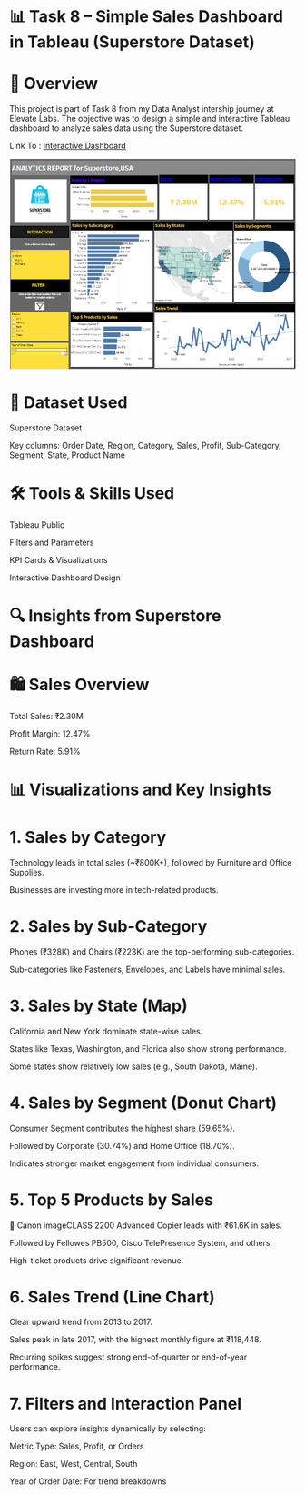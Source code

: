 # 📊 Task 8 – Simple Sales Dashboard in Tableau (Superstore Dataset)

# 👋 Overview

This project is part of Task 8 from my Data Analyst intership journey at Elevate Labs. The objective was to design a simple and interactive Tableau dashboard to analyze sales data using the Superstore dataset.

Link To : [Interactive Dashboard](https://public.tableau.com/app/profile/sakshi.talmale/viz/SuperstoreDashboard_17272503157700/SuperstoreDashboard)

![image alt](https://github.com/Saktalmale16/Task-8---Simple-Sales-Dashboard-Design./blob/main/Task%208%20Superstore%20Dashboard.PNG)

# 📁 Dataset Used

Superstore Dataset

Key columns: Order Date, Region, Category, Sales, Profit, Sub-Category, Segment, State, Product Name

# 🛠 Tools & Skills Used

Tableau Public

Filters and Parameters

KPI Cards & Visualizations

Interactive Dashboard Design

# 🔍 Insights from Superstore Dashboard

# 🛍️ Sales Overview

Total Sales: ₹2.30M

Profit Margin: 12.47%

Return Rate: 5.91%

# 📊 Visualizations and Key Insights 

# 1. Sales by Category

Technology leads in total sales (~₹800K+), followed by Furniture and Office Supplies.

Businesses are investing more in tech-related products.

# 2. Sales by Sub-Category
   
Phones (₹328K) and Chairs (₹223K) are the top-performing sub-categories.

Sub-categories like Fasteners, Envelopes, and Labels have minimal sales.

# 3. Sales by State (Map)
   
California and New York dominate state-wise sales.

States like Texas, Washington, and Florida also show strong performance.

Some states show relatively low sales (e.g., South Dakota, Maine).

# 4. Sales by Segment (Donut Chart)
   
Consumer Segment contributes the highest share (59.65%).

Followed by Corporate (30.74%) and Home Office (18.70%).

Indicates stronger market engagement from individual consumers.

# 5. Top 5 Products by Sales
   
📌 Canon imageCLASS 2200 Advanced Copier leads with ₹61.6K in sales.

Followed by Fellowes PB500, Cisco TelePresence System, and others.

High-ticket products drive significant revenue.

# 6. Sales Trend (Line Chart)
   
Clear upward trend from 2013 to 2017.

Sales peak in late 2017, with the highest monthly figure at ₹118,448.

Recurring spikes suggest strong end-of-quarter or end-of-year performance.

# 7. Filters and Interaction Panel

Users can explore insights dynamically by selecting:

Metric Type: Sales, Profit, or Orders

Region: East, West, Central, South

Year of Order Date: For trend breakdowns

